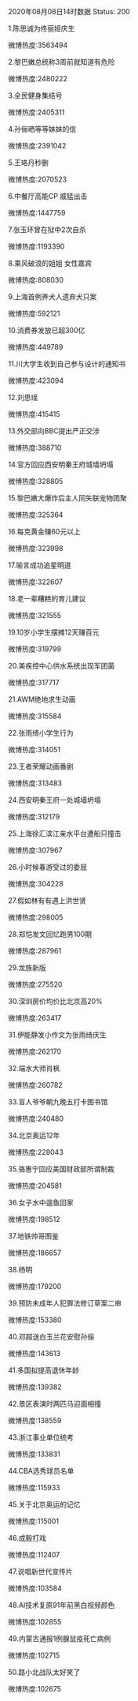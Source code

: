 2020年08月08日14时数据
Status: 200

1.陈思诚为佟丽娅庆生

微博热度:3563494

2.黎巴嫩总统称3周前就知道有危险

微博热度:2480222

3.全民健身集结号

微博热度:2405311

4.孙俪晒等等妹妹的信

微博热度:2391042

5.王珞丹秒删

微博热度:2070523

6.中餐厅高能CP 威猛出击

微博热度:1447759

7.张玉环曾在狱中2次自杀

微博热度:1193390

8.乘风破浪的姐姐 女性嘉宾

微博热度:808030

9.上海首例养犬人遗弃犬只案

微博热度:592121

10.消费券发放已超300亿

微博热度:449789

11.川大学生收到自己参与设计的通知书

微博热度:423094

12.刘思瑶

微博热度:415415

13.外交部向BBC提出严正交涉

微博热度:388710

14.官方回应西安明秦王府城墙坍塌

微博热度:328805

15.黎巴嫩大爆炸后主人同失联宠物团聚

微博热度:325364

16.每克黄金赚60元以上

微博热度:323998

17.喻言成功追星明道

微博热度:322607

18.老一辈糟糕的育儿建议

微博热度:321555

19.10岁小学生摆摊12天赚百元

微博热度:319799

20.美疾控中心供水系统出现军团菌

微博热度:317717

21.AWM绝地求生动画

微博热度:315584

22.张雨绮小学生行为

微博热度:314051

23.王者荣耀动画番剧

微博热度:313483

24.西安明秦王府一处城墙坍塌

微博热度:312179

25.上海徐汇滨江亲水平台遭船只撞击

微博热度:307967

26.小时候春游受过的委屈

微博热度:304228

27.假如林有有遇上洪世贤

微博热度:298005

28.郑恺发文回忆跑男100期

微博热度:287961

29.龙族新版

微博热度:275520

30.深圳房价均价比北京高20%

微博热度:263417

31.伊能静发小作文为张雨绮庆生

微博热度:262170

32.端水大师肖枫

微博热度:260782

33.盲人爷爷朝九晚五打卡图书馆

微博热度:240480

34.北京奥运12年

微博热度:228043

35.骆惠宁回应美国财政部所谓制裁

微博热度:204581

36.女子水中遛鱼回家

微博热度:198512

37.地铁帅哥图鉴

微博热度:186657

38.杨明

微博热度:179200

39.预防未成年人犯罪法修订草案二审

微博热度:153380

40.邓超送白玉兰花安慰孙俪

微博热度:143613

41.多国拟提高退休年龄

微博热度:139382

42.景区表演时两匹马迎面相撞

微博热度:138559

43.浙江事业单位统考

微博热度:133831

44.CBA选秀球员名单

微博热度:115933

45.关于北京奥运的记忆

微博热度:115001

46.成毅打戏

微博热度:112407

47.说唱新世代宣传片

微博热度:103584

48.AI技术复原91年前黑白视频颜色

微博热度:102855

49.内蒙古通报1例腺鼠疫死亡病例

微博热度:102715

50.路小北战队太好笑了

微博热度:102675

